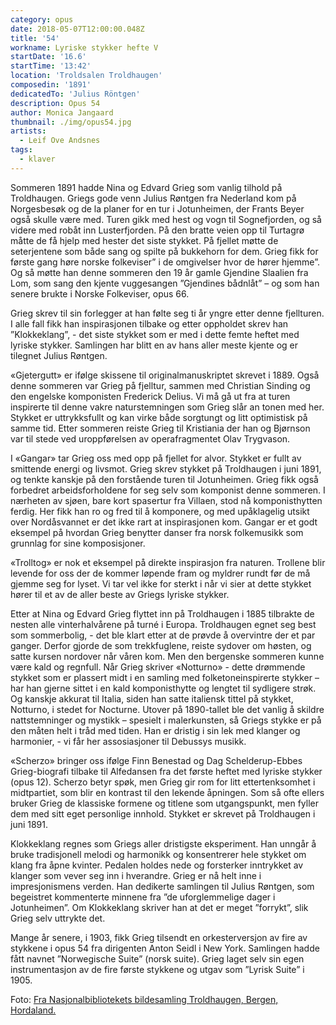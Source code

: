 ```yaml
---
category: opus
date: 2018-05-07T12:00:00.048Z
title: '54'
workname: Lyriske stykker hefte V
startDate: '16.6'
startTime: '13:42'
location: 'Troldsalen Troldhaugen'
composedin: '1891'
dedicatedTo: 'Julius Röntgen'
description: Opus 54
author: Monica Jangaard
thumbnail: ./img/opus54.jpg
artists:
  - Leif Ove Andsnes
tags:
  - klaver
---
```

Sommeren 1891 hadde Nina og Edvard Grieg som vanlig tilhold på Troldhaugen. Griegs gode venn Julius Røntgen fra Nederland kom på Norgesbesøk og de la planer for en tur i Jotunheimen, der Frants Beyer også skulle være med. Turen gikk med hest og vogn til Sognefjorden, og så videre med robåt inn Lusterfjorden. På den bratte veien opp til Turtagrø måtte de få hjelp med hester det siste stykket. På fjellet møtte de seterjentene som både sang og spilte på bukkehorn for dem. Grieg fikk for første gang høre norske folkeviser” i de omgivelser hvor de hører hjemme”. Og så møtte han denne sommeren den 19 år gamle Gjendine Slaalien fra Lom, som sang den kjente vuggesangen ”Gjendines bådnlåt” – og som han senere brukte i Norske Folkeviser, opus 66.

Grieg skrev til sin forlegger at han følte seg ti år yngre etter denne fjellturen. I alle fall fikk han inspirasjonen tilbake og etter oppholdet skrev han ”Klokkeklang”, - det siste stykket som er med i dette femte heftet med lyriske stykker. Samlingen har blitt en av hans aller meste kjente og er tilegnet Julius Røntgen.

«Gjetergutt» er ifølge skissene til originalmanuskriptet skrevet i 1889. Også denne sommeren var Grieg på fjelltur, sammen med Christian Sinding og den engelske komponisten Frederick Delius. Vi må gå ut fra at turen inspirerte til denne vakre naturstemningen som Grieg slår an tonen med her. Stykket er uttrykksfullt og kan virke både sorgtungt og litt optimistisk på samme tid. Etter sommeren reiste Grieg til Kristiania der han og Bjørnson var til stede ved uroppførelsen av operafragmentet Olav Trygvason.

I «Gangar» tar Grieg oss med opp på fjellet for alvor. Stykket er fullt av smittende energi og livsmot. Grieg skrev stykket på Troldhaugen i juni 1891, og tenkte kanskje på den forstående turen til Jotunheimen. Grieg fikk også forbedret arbeidsforholdene for seg selv som komponist denne sommeren. I nærheten av sjøen, bare kort spasertur fra Villaen, stod nå komponisthytten ferdig. Her fikk han ro og fred til å komponere, og med upåklagelig utsikt over Nordåsvannet er det ikke rart at inspirasjonen kom. Gangar er et godt eksempel på hvordan Grieg benytter danser fra norsk folkemusikk som grunnlag for sine komposisjoner.

«Trolltog» er nok et eksempel på direkte inspirasjon fra naturen. Trollene blir levende for oss der de kommer løpende fram og myldrer rundt før de må gjemme seg for lyset. Vi tar vel ikke for sterkt i når vi sier at dette stykket hører til et av de aller beste av Griegs lyriske stykker.

Etter at Nina og Edvard Grieg flyttet inn på Troldhaugen i 1885 tilbrakte de nesten alle vinterhalvårene på turné i Europa. Troldhaugen egnet seg best som sommerbolig, - det ble klart etter at de prøvde å overvintre der et par ganger. Derfor gjorde de som trekkfuglene, reiste sydover om høsten, og satte kursen nordover når våren kom. Men den bergenske sommeren kunne være kald og regnfull. Når Grieg skriver «Notturno» - dette drømmende stykket som er plassert midt i en samling med folketoneinspirerte stykker – har han gjerne sittet i en kald komponisthytte og lengtet til sydligere strøk. Og kanskje akkurat til Italia, siden han satte italiensk tittel på stykket, Notturno, i stedet for Nocturne. Utover på 1890-tallet ble det vanlig å skildre nattstemninger og mystikk – spesielt i malerkunsten, så Griegs stykke er på den måten helt i tråd med tiden. Han er dristig i sin lek med klanger og harmonier, - vi får her assosiasjoner til Debussys musikk.

«Scherzo» bringer oss ifølge Finn Benestad og Dag Schelderup-Ebbes Grieg-biografi tilbake til Alfedansen fra det første heftet med lyriske stykker (opus 12). Scherzo betyr spøk, men Grieg gir rom for litt ettertenksomhet i midtpartiet, som blir en kontrast til den lekende åpningen. Som så ofte ellers bruker Grieg de klassiske formene og titlene som utgangspunkt, men fyller dem med sitt eget personlige innhold. Stykket er skrevet på Troldhaugen i juni 1891.

Klokkeklang regnes som Griegs aller dristigste eksperiment. Han unngår å bruke tradisjonell melodi og harmonikk og konsentrerer hele stykket om klang fra åpne kvinter. Pedalen holdes nede og forsterker inntrykket av klanger som vever seg inn i hverandre. Grieg er nå helt inne i impresjonismens verden. Han dedikerte samlingen til Julius Røntgen, som begeistret kommenterte minnene fra ”de uforglemmelige dager i Jotunheimen”. Om Klokkeklang skriver han at det er meget ”forrykt”, slik Grieg selv uttrykte det.

Mange år senere, i 1903, fikk Grieg tilsendt en orkesterversjon av fire av stykkene i opus 54 fra dirigenten Anton Seidl i New York. Samlingen hadde fått navnet ”Norwegische Suite” (norsk suite). Grieg laget selv sin egen instrumentasjon av de fire første stykkene og utgav som ”Lyrisk Suite” i 1905.

Foto: <a href="http://urn.nb.no/URN:NBN:no-nb_digifoto_20160229_00187_bldsa_PK21380" target="_blank">Fra Nasjonalbibliotekets bildesamling Troldhaugen, Bergen, Hordaland.</a>
